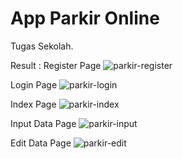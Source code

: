 # App Parkir Online 
Tugas Sekolah.

Result :
Register Page
![parkir-register](https://github.com/kevidn/Parkir-PHP/assets/115269741/4afc9a59-3032-4e5d-b741-18e3d2c16565)

Login Page
![parkir-login](https://github.com/kevidn/Parkir-PHP/assets/115269741/daa15f73-4dd2-4a31-ba74-26f4fdf17b44)

Index Page
![parkir-index](https://github.com/kevidn/Parkir-PHP/assets/115269741/94d24bc5-c97b-41dd-a551-84f9411bae18)

Input Data Page
![parkir-input](https://github.com/kevidn/Parkir-PHP/assets/115269741/7354500d-a1f6-4f9a-ad0d-2ce3b1ab4a00)

Edit Data Page
![parkir-edit](https://github.com/kevidn/Parkir-PHP/assets/115269741/53dc680e-4e4d-45bf-92fe-7617483e16df)